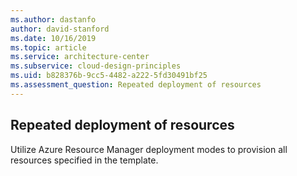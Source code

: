 ```yaml
---
ms.author: dastanfo
author: david-stanford
ms.date: 10/16/2019
ms.topic: article
ms.service: architecture-center
ms.subservice: cloud-design-principles
ms.uid: b828376b-9cc5-4482-a222-5fd30491bf25
ms.assessment_question: Repeated deployment of resources
---
```

## Repeated deployment of resources

Utilize Azure Resource Manager deployment modes to provision all resources specified in the template.
